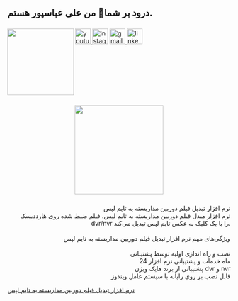 <h2 align="left">درود بر شما👋 من علی عباسپور هستم.</h2>

###


###

<img align="left" height="150" src="https://intellsoft.ir/wp-content/uploads/2024/04/%D8%B9%D9%84%DB%8C-%D8%B9%D8%A8%D8%A7%D8%B3%D9%BE%D9%88%D8%B1-315x400.jpg"  />

###

<div align="left">
  <a href="https://www.youtube.com/@intellsoft.software" target="_blank">
    <img src="https://img.shields.io/static/v1?message=Youtube&logo=youtube&label=&color=FF0000&logoColor=white&labelColor=&style=for-the-badge" height="35" alt="youtube logo"  />
  </a>
  <img src="https://img.shields.io/static/v1?message=Instagram&logo=instagram&label=&color=E4405F&logoColor=white&labelColor=&style=for-the-badge" height="35" alt="instagram logo"  />
  <a href="4.vip.abbaspor@gmail." target="_blank">
    <img src="https://img.shields.io/static/v1?message=Gmail&logo=gmail&label=&color=D14836&logoColor=white&labelColor=&style=for-the-badge" height="35" alt="gmail logo"  />
  </a>
  <a href="https://www.linkedin.com/in/aliabbaspor/" target="_blank">
    <img src="https://img.shields.io/static/v1?message=LinkedIn&logo=linkedin&label=&color=0077B5&logoColor=white&labelColor=&style=for-the-badge" height="35" alt="linkedin logo"  />
  </a>
</div>

###

<br clear="both">

###

<div align="center">
  <img height="200" src="https://intellsoft.ir/wp-content/uploads/2024/06/%D9%86%D8%B1%D9%85-%D8%A7%D9%81%D8%B2%D8%A7%D8%B1-%D8%AA%D8%A8%D8%AF%DB%8C%D9%84-%D9%81%DB%8C%D9%84%D9%85-%D8%AF%D9%88%D8%B1%D8%A8%DB%8C%D9%86-%D9%85%D8%AF%D8%A7%D8%B1%D8%A8%D8%B3%D8%AA%D9%87-%D8%A8%D9%87-%D8%B9%DA%A9%D8%B3-%D8%AA%D8%A7%DB%8C%D9%85-%D9%84%D9%BE%D8%B3-1.webp"  />
</div>

###

<p align="right">نرم افزار تبدیل فیلم دوربین مداربسته به تایم لپس<br>نرم افزار مبدل فیلم دوربین مداربسته به تایم لپس، فیلم ضبط شده روی هارددیسک dvr/nvr را با یک کلیک به عکس تایم لپس تبدیل می‌کند.<br><br>ویژگی‌های مهم نرم افزار تبدیل فیلم دوربین مداربسته به تایم لپس <br><br>نصب و راه اندازی اولیه توسط پشتیبانی<br>24 ماه خدمات و پشتیبانی نرم افزار<br>پشتیبانی از برند هایک ویژن dvr و nvr<br>قابل نصب بر روی رایانه با سیستم عامل ویندوز</p>

[نرم افزار تبدیل فیلم دوربین مداربسته به تایم لپس](https://intellsoft.ir/product/time-lapse-software-with-cctv-playback-film/)
###

